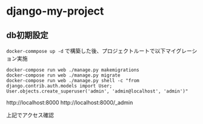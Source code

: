 # django-my-project

## db初期設定
`docker-commpose up -d` で構築した後、プロジェクトルートで以下マイグレーション実施

```
docker-compose run web ./manage.py makemigrations
docker-compose run web ./manage.py migrate
docker-compose run web ./manage.py shell -c "from django.contrib.auth.models import User; User.objects.create_superuser('admin', 'admin@localhost', 'admin')"
```

http://localhost:8000
http://localhost:8000/_admin

上記でアクセス確認

